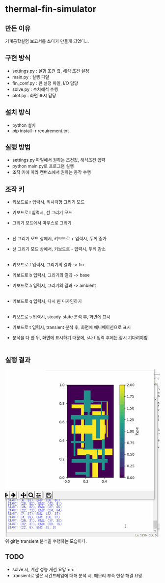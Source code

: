 # thermal-fin-simulator

## 만든 이유
기계공학실험 보고서를 쓰다가 만들게 되었다...

## 구현 방식
- settings.py : 실험 조건 값, 해석 조건 설정
- main.py : 실행 파일
- fin_conf.py : 핀 설정 파일, I/O 담당
- solve.py : 수치해석 수행
- plot.py : 화면 표시 담당

## 설치 방식
- python 설치
- pip install -r requirement.txt

## 실행 방법
- settings.py 파일에서 원하는 조건값, 해석조건 입력
- python main.py로 프로그램 실행
- 조작 키에 따라 캔버스에서 원하는 동작 수행

## 조작 키
- 키보드로 r 입력시, 직사각형 그리기 모드
- 키보드로 l 입력시, 선 그리기 모드
- 그리기 모드에서 마우스로 그리기 <br /><br />

- 선 그리기 모드 상에서, 키보드로 + 입력시, 두께 증가
- 선 그리기 모드 상에서, 키보드로 - 입력시, 두께 감소 <br /><br />

- 키보드로 f 입력시, 그리기의 결과 -> fin
- 키보드로 b 입력시, 그리기의 결과 -> base
- 키보드로 a 입력시, 그리기의 결과 -> ambient <br /><br />

- 키보드로 q 입력시, 다시 핀 디자인하기 <br /><br />

- 키보드로 s 입력시, steady-state 분석 후, 화면에 표시
- 키보드로 t 입력시, transient 분석 후, 화면에 애니메이션으로 표시
- 분석을 다 한 뒤, 화면에 표시하기 때문에, s나 t 입력 후에는 잠시 기다려야함 <br /><br />

## 실행 결과
![demo.gif](https://github.com/SPICYJO/thermal-fin-simulator/blob/mechlab2/demo/thermal_fin_simulator_demo.gif)
위 gif는 transient 분석을 수행하는 모습이다.

## TODO
- solve 시, 계산 성능 개선 요망 ㅠㅠ
- transient로 많은 시간프레임에 대해 분석 시, 메모리 부족 현상 해결 요망
